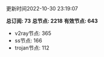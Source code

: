 更新时间2022-10-30 23:19:07

**总订阅: 73**
**总节点: 2218**
**有效节点: 643**
- v2ray节点: 365
- ss节点: 166
- trojan节点: 112
